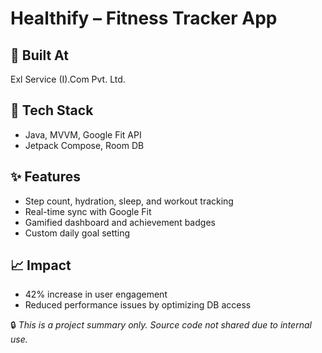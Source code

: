 # Healthify – Fitness Tracker App

## 🏢 Built At
Exl Service (I).Com Pvt. Ltd.

## 🔧 Tech Stack
- Java, MVVM, Google Fit API
- Jetpack Compose, Room DB

## ✨ Features
- Step count, hydration, sleep, and workout tracking
- Real-time sync with Google Fit
- Gamified dashboard and achievement badges
- Custom daily goal setting

## 📈 Impact
- 42% increase in user engagement
- Reduced performance issues by optimizing DB access

🔒 *This is a project summary only. Source code not shared due to internal use.*
